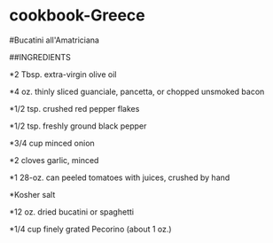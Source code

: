 # cookbook-Greece

#Bucatini all'Amatriciana

##INGREDIENTS

*2 Tbsp. extra-virgin olive oil

*4 oz. thinly sliced guanciale, pancetta, or chopped unsmoked bacon

*1/2 tsp. crushed red pepper flakes

*1/2 tsp. freshly ground black pepper

*3/4 cup minced onion

*2 cloves garlic, minced

*1 28-oz. can peeled tomatoes with juices, crushed by hand

*Kosher salt

*12 oz. dried bucatini or spaghetti

*1/4 cup finely grated Pecorino (about 1 oz.)

